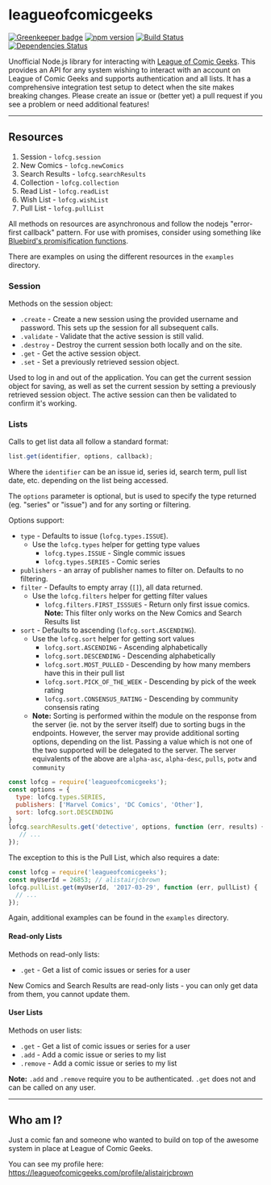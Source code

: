 # leagueofcomicgeeks

[![Greenkeeper badge](https://badges.greenkeeper.io/alistairjcbrown/leagueofcomicgeeks.svg)](https://greenkeeper.io/)
[![npm version](https://badge.fury.io/js/leagueofcomicgeeks.svg)](https://badge.fury.io/js/leagueofcomicgeeks)
[![Build Status](https://travis-ci.org/alistairjcbrown/leagueofcomicgeeks.svg?branch=master)](https://travis-ci.org/alistairjcbrown/leagueofcomicgeeks)
[![Dependencies Status](https://david-dm.org/alistairjcbrown/leagueofcomicgeeks/status.svg)](https://david-dm.org/alistairjcbrown/leagueofcomicgeeks)

Unofficial Node.js library for interacting with [League of Comic Geeks](https://leagueofcomicgeeks.com/). This provides an API for any system wishing to interact with an account on League of Comic Geeks and supports authentication and all lists. It has a comprehensive integration test setup to detect when the site makes breaking changes. Please create an issue or (better yet) a pull request if you see a problem or need additional features!

---

## Resources

1. Session - `lofcg.session`
1. New Comics - `lofcg.newComics`
1. Search Results - `lofcg.searchResults`
1. Collection - `lofcg.collection`
1. Read List - `lofcg.readList`
1. Wish List - `lofcg.wishList`
1. Pull List - `lofcg.pullList`

All methods on resources are asynchronous and follow the nodejs "error-first callback" pattern. For use with promises, consider using something like [Bluebird's promisification functions](http://bluebirdjs.com/docs/api/promisification.html).

There are examples on using the different resources in the `examples` directory.

### Session

Methods on the session object:
 - `.create` - Create a new session using the provided username and password. This sets up the session for all subsequent calls.
 - `.validate` - Validate that the active session is still valid.
 - `.destroy` - Destroy the current session both locally and on the site.
 - `.get` - Get the active session object.
 - `.set` - Set a previously retrieved session object.

Used to log in and out of the application. You can get the current session object for saving, as well as set the current session by setting a previously retrieved session object. The active session can then be validated to confirm it's working.

### Lists

Calls to get list data all follow a standard format:

```js
list.get(identifier, options, callback);
```

Where the `identifier` can be an issue id, series id, search term, pull list date, etc. depending on the list being accessed.

The `options` parameter is optional, but is used to specify the type returned (eg. "series" or "issue") and for any sorting or filtering.

Options support:
 - `type` - Defaults to issue (`lofcg.types.ISSUE`).
   - Use the `lofcg.types` helper for getting type values
     - `lofcg.types.ISSUE` - Single commic issues
     - `lofcg.types.SERIES` - Comic series
 - `publishers` - an array of publisher names to filter on. Defaults to no filtering.
 - `filter` - Defaults to empty array (`[]`), all data returned.
   - Use the `lofcg.filters` helper for getting filter values
     - `lofcg.filters.FIRST_ISSSUES` - Return only first issue comics. __Note:__ This filter only works on the New Comics and Search Results list
 - `sort` - Defaults to ascending (`lofcg.sort.ASCENDING`).
   - Use the `lofcg.sort` helper for getting sort values
     - `lofcg.sort.ASCENDING` - Ascending alphabetically
     - `lofcg.sort.DESCENDING` - Descending alphabetically
     - `lofcg.sort.MOST_PULLED` - Descending by how many members have this in their pull list
     - `lofcg.sort.PICK_OF_THE_WEEK` - Descending by pick of the week rating
     - `lofcg.sort.CONSENSUS_RATING` - Descending by community consensis rating
   - **Note:** Sorting is performed within the module on the response from the server (ie. not by the server itself) due to sorting bugs in the endpoints. However, the server may provide additional sorting options, depending on the list. Passing a value which is not one of the two supported will be delegated to the server. The server equivalents of the above are `alpha-asc`, `alpha-desc`, `pulls`, `potw` and `community`

```js
const lofcg = require('leagueofcomicgeeks');
const options = {
  type: lofcg.types.SERIES,
  publishers: ['Marvel Comics', 'DC Comics', 'Other'],
  sort: lofcg.sort.DESCENDING
}
lofcg.searchResults.get('detective', options, function (err, results) {
   // ...
});
```

The exception to this is the Pull List, which also requires a date:

```js
const lofcg = require('leagueofcomicgeeks');
const myUserId = 26853; // alistairjcbrown
lofcg.pullList.get(myUserId, '2017-03-29', function (err, pullList) {
  // ...
});
```

Again, additional examples can be found in the `examples` directory.

#### Read-only Lists

Methods on read-only lists:
 - `.get` - Get a list of comic issues or series for a user

New Comics and Search Results are read-only lists - you can only get data from them, you cannot update them.

#### User Lists

Methods on user lists:
 - `.get` - Get a list of comic issues or series for a user
 - `.add` - Add a comic issue or series to my list
 - `.remove` - Add a comic issue or series to my list

**Note:** `.add` and `.remove` require you to be authenticated. `.get` does not and can be called on any user.

---

## Who am I?

Just a comic fan and someone who wanted to build on top of the awesome system in place at League of Comic Geeks.

You can see my profile here: https://leagueofcomicgeeks.com/profile/alistairjcbrown
